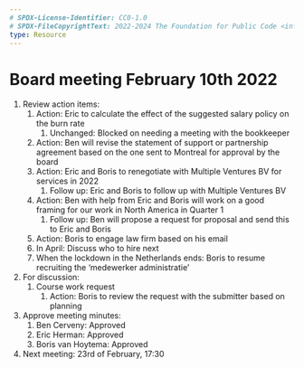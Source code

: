 ```yaml
---
# SPDX-License-Identifier: CC0-1.0
# SPDX-FileCopyrightText: 2022-2024 The Foundation for Public Code <info@publiccode.net>
type: Resource
---
```


# Board meeting February 10th 2022

1. Review action items:
   1. Action: Eric to calculate the effect of the suggested salary policy on the burn rate
      1. Unchanged: Blocked on needing a meeting with the bookkeeper
   2. Action: Ben will revise the statement of support or partnership agreement based on the one sent to Montreal for approval by the board
   3. Action: Eric and Boris to renegotiate with Multiple Ventures BV for services in 2022
      1. Follow up: Eric and Boris to follow up with Multiple Ventures BV
   4. Action: Ben with help from Eric and Boris will work on a good framing for our work in North America in Quarter 1
      1. Follow up: Ben will propose a request for proposal and send this to Eric and Boris
   5. Action: Boris to engage law firm based on his email
   6. In April: Discuss who to hire next
   7. When the lockdown in the Netherlands ends: Boris to resume recruiting the ‘medewerker administratie’
2. For discussion:
   1. Course work request
      1. Action: Boris to review the request with the submitter based on planning
3. Approve meeting minutes:
   1. Ben Cerveny: Approved
   2. Eric Herman: Approved
   3. Boris van Hoytema: Approved
4. Next meeting: 23rd of February, 17:30
